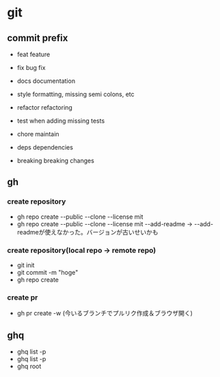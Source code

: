# git

## commit prefix

- feat      feature
- fix       bug fix
- docs      documentation
- style     formatting, missing semi colons, etc
- refactor  refactoring
- test      when adding missing tests
- chore     maintain

- deps      dependencies
- breaking  breaking changes

## gh

### create repository

- gh repo create <prj-name> --public --clone --license mit
- gh repo create <prj-name> --public --clone --license mit --add-readme
  -> --add-readmeが使えなかった。バージョンが古いせいかも

### create repository(local repo -> remote repo)

- git init
- git commit -m "hoge"
- gh repo create

### create pr

- gh pr create -w (今いるブランチでプルリク作成＆ブラウザ開く)

## ghq

- ghq list -p <repo-name>
- ghq list -p 
- ghq root

